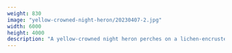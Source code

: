 ```yaml
---
weight: 830
image: "yellow-crowned-night-heron/20230407-2.jpg"
width: 6000
height: 4000
description: "A yellow-crowned night heron perches on a lichen-encrusted tree branch<br/>f/6.3, 1/125, 300mm, iso800"
---
```

